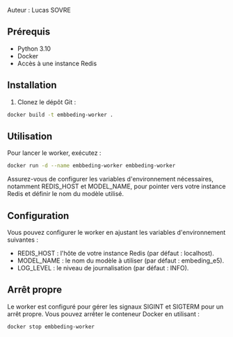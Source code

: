 Auteur : Lucas SOVRE

## Prérequis

- Python 3.10
- Docker
- Accès à une instance Redis

## Installation

1. Clonez le dépôt Git :
```bash
docker build -t embbeding-worker .
```

## Utilisation

Pour lancer le worker, exécutez :

```bash
docker run -d --name embbeding-worker embbeding-worker
```

Assurez-vous de configurer les variables d'environnement nécessaires, notamment REDIS_HOST et MODEL_NAME, pour pointer vers votre instance Redis et définir le nom du modèle utilisé.

## Configuration

Vous pouvez configurer le worker en ajustant les variables d'environnement suivantes :

- REDIS_HOST : l'hôte de votre instance Redis (par défaut : localhost).
- MODEL_NAME : le nom du modèle à utiliser (par défaut : embeding_e5).
- LOG_LEVEL : le niveau de journalisation (par défaut : INFO).

## Arrêt propre

Le worker est configuré pour gérer les signaux SIGINT et SIGTERM pour un arrêt propre. Vous pouvez arrêter le conteneur Docker en utilisant :

```shell
docker stop embbeding-worker
```
